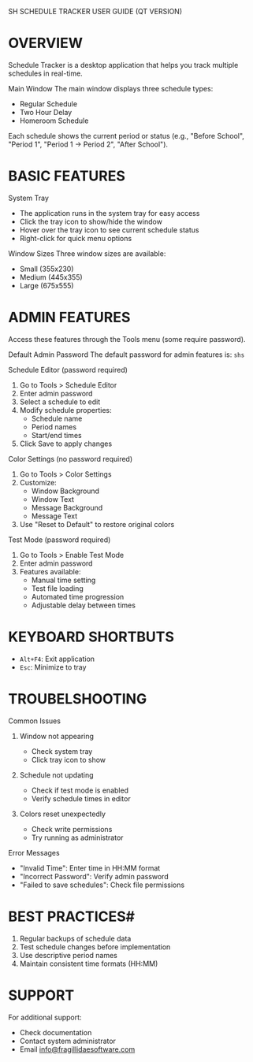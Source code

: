 SH SCHEDULE TRACKER USER GUIDE (QT VERSION)

# OVERVIEW #
Schedule Tracker is a desktop application that helps you track multiple schedules in real-time.

Main Window
The main window displays three schedule types:
- Regular Schedule
- Two Hour Delay
- Homeroom Schedule

Each schedule shows the current period or status 
(e.g., "Before School", "Period 1", "Period 1 -> Period 2", "After School").

# BASIC FEATURES #

System Tray
- The application runs in the system tray for easy access
- Click the tray icon to show/hide the window
- Hover over the tray icon to see current schedule status
- Right-click for quick menu options

Window Sizes
Three window sizes are available:
- Small (355x230)
- Medium (445x355)
- Large (675x555)

# ADMIN FEATURES #
Access these features through the Tools menu (some require password).

Default Admin Password
The default password for admin features is: `shs`

Schedule Editor (password required)
1. Go to Tools > Schedule Editor
2. Enter admin password
3. Select a schedule to edit
4. Modify schedule properties:
   - Schedule name
   - Period names
   - Start/end times
5. Click Save to apply changes

Color Settings (no password required)
1. Go to Tools > Color Settings
2. Customize:
   - Window Background
   - Window Text
   - Message Background
   - Message Text
3. Use "Reset to Default" to restore original colors

Test Mode (password required)
1. Go to Tools > Enable Test Mode
2. Enter admin password
3. Features available:
   - Manual time setting
   - Test file loading
   - Automated time progression
   - Adjustable delay between times

# KEYBOARD SHORTBUTS #
- `Alt+F4`: Exit application
- `Esc`: Minimize to tray

# TROUBELSHOOTING #

Common Issues
1. Window not appearing
   - Check system tray
   - Click tray icon to show

2. Schedule not updating
   - Check if test mode is enabled
   - Verify schedule times in editor

3. Colors reset unexpectedly
   - Check write permissions
   - Try running as administrator

Error Messages
- "Invalid Time": Enter time in HH:MM format
- "Incorrect Password": Verify admin password
- "Failed to save schedules": Check file permissions

# BEST PRACTICES#
1. Regular backups of schedule data
2. Test schedule changes before implementation
3. Use descriptive period names
4. Maintain consistent time formats (HH:MM)

# SUPPORT #
For additional support:
- Check documentation
- Contact system administrator
- Email info@fragillidaesoftware.com 
